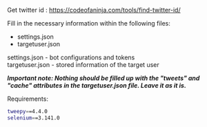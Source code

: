 Get twitter id : https://codeofaninja.com/tools/find-twitter-id/ <br>

Fill in the necessary information within the following files:
- settings.json
- targetuser.json

settings.json - bot configurations and tokens <br>
targetuser.json - stored information of the target user <br>

<b><i>Important note: Nothing should be filled up with the "tweets" and "cache" attributes in the targetuser.json file. Leave it as it is.</i></b>

Requirements:
```sh
tweepy==4.4.0
selenium==3.141.0
```
